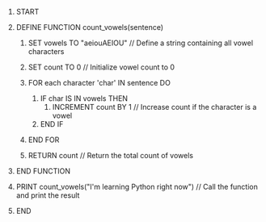1. START

2. DEFINE FUNCTION count_vowels(sentence)
      1. SET vowels TO "aeiouAEIOU"  // Define a string containing all vowel characters
      2. SET count TO 0  // Initialize vowel count to 0

      3. FOR each character 'char' IN sentence DO
            1. IF char IS IN vowels THEN
                  1. INCREMENT count BY 1  // Increase count if the character is a vowel
            2. END IF
      4. END FOR

      5.  RETURN count  // Return the total count of vowels

3.  END FUNCTION

4.  PRINT count_vowels("I'm learning Python right now")  // Call the function and print the result

5.  END
